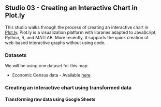 ## Studio 03 - Creating an Interactive Chart in Plot.ly

This studio walks through the process of creating an interactive chart in [Plot.ly](https://plot.ly/). Plot.ly is a visualization platform with libraries adapted to JavaScript, Python, R, and MATLAB. More recently, it supports the quick creation of web-based interactive graphs without using code. 

### Datasets

We will be using one dataset for this map:

* Economic Census data - Available [here](https://github.com/emilyfuhrman/datavis_design/blob/master/2017_Summer/Data/03/economicCensus_2002-2012.csv)

### Creating an interactive chart using transformed data
#### Transforming raw data using Google Sheets